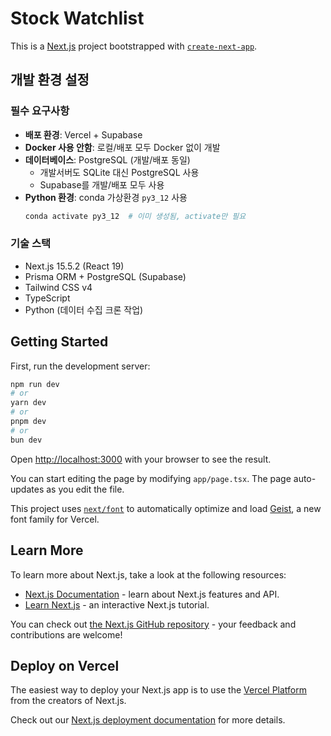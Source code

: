 # Stock Watchlist

This is a [Next.js](https://nextjs.org) project bootstrapped with [`create-next-app`](https://nextjs.org/docs/app/api-reference/cli/create-next-app).

## 개발 환경 설정

### 필수 요구사항
- **배포 환경**: Vercel + Supabase
- **Docker 사용 안함**: 로컬/배포 모두 Docker 없이 개발
- **데이터베이스**: PostgreSQL (개발/배포 동일)
  - 개발서버도 SQLite 대신 PostgreSQL 사용
  - Supabase를 개발/배포 모두 사용
- **Python 환경**: conda 가상환경 `py3_12` 사용
  ```bash
  conda activate py3_12  # 이미 생성됨, activate만 필요
  ```

### 기술 스택
- Next.js 15.5.2 (React 19)
- Prisma ORM + PostgreSQL (Supabase)
- Tailwind CSS v4
- TypeScript
- Python (데이터 수집 크론 작업)

## Getting Started

First, run the development server:

```bash
npm run dev
# or
yarn dev
# or
pnpm dev
# or
bun dev
```

Open [http://localhost:3000](http://localhost:3000) with your browser to see the result.

You can start editing the page by modifying `app/page.tsx`. The page auto-updates as you edit the file.

This project uses [`next/font`](https://nextjs.org/docs/app/building-your-application/optimizing/fonts) to automatically optimize and load [Geist](https://vercel.com/font), a new font family for Vercel.

## Learn More

To learn more about Next.js, take a look at the following resources:

- [Next.js Documentation](https://nextjs.org/docs) - learn about Next.js features and API.
- [Learn Next.js](https://nextjs.org/learn) - an interactive Next.js tutorial.

You can check out [the Next.js GitHub repository](https://github.com/vercel/next.js) - your feedback and contributions are welcome!

## Deploy on Vercel

The easiest way to deploy your Next.js app is to use the [Vercel Platform](https://vercel.com/new?utm_medium=default-template&filter=next.js&utm_source=create-next-app&utm_campaign=create-next-app-readme) from the creators of Next.js.

Check out our [Next.js deployment documentation](https://nextjs.org/docs/app/building-your-application/deploying) for more details.

